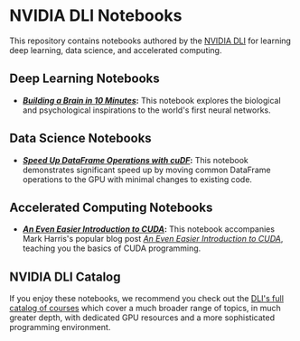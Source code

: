 # NVIDIA DLI Notebooks

This repository contains notebooks authored by the [NVIDIA DLI](https://nvidia.com/dli) for learning deep learning, data science, and accelerated computing.

## Deep Learning Notebooks

- **[_Building a Brain in 10 Minutes_](https://github.com/NVDLI/notebooks/tree/master/building-a-brain):** This notebook explores the biological and psychological inspirations to the world's first neural networks.

## Data Science Notebooks

- **[_Speed Up DataFrame Operations with cuDF_](https://github.com/NVDLI/notebooks/tree/master/cudf-speed-up):** This notebook demonstrates significant speed up by moving common DataFrame operations to the GPU with minimal changes to existing code.

## Accelerated Computing Notebooks

- **[_An Even Easier Introduction to CUDA_](https://github.com/NVDLI/notebooks/tree/master/even-easier-cuda):** This notebook accompanies Mark Harris's popular blog post [_An Even Easier Introduction to CUDA_](https://developer.nvidia.com/blog/even-easier-introduction-cuda/), teaching you the basics of CUDA programming.

## NVIDIA DLI Catalog

If you enjoy these notebooks, we recommend you check out the [DLI's full catalog of courses](nvidia.com/dli) which cover a much broader range of topics, in much greater depth, with dedicated GPU resources and a more sophisticated programming environment.
